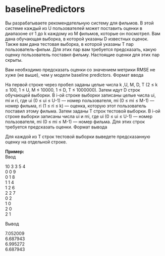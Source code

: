 # baselinePredictors

Вы разрабатываете рекомендательную систему для фильмов. В этой системе каждый из U пользователей может поставить оценки в диапазоне от 1 до k каждому из M фильмов, которые он посмотрел. Вам дана обучающая выборка, в которой указаны D известных оценок. Также вам дана тестовая выборка, в которой указаны T пар пользователь-фильм. Для этих пар вам требуется предсказать, какую оценку пользователь поставил фильму. Настоящие оценки для этих пар скрыты.

Вам необходимо предсказать оценки со значением метрики RMSE не хуже (не выше), чем у модели baseline predictors.
Формат ввода

На первой строке через пробел заданы целые числа k ,U, M, D, T (2 ≤ k ≤ 100, 1 ≤ U, M ≤ 10000, 1 ≤ D, T ≤ 1000000). Затем идут D строк обучающей выборки. В i-ой строке выборки записаны целые числа ui, mi и ri, где ui (0 ≤ ui ≤ U-1) — номер пользователя, mi (0 ≤ mi ≤ M-1) — номер фильма, ri (1 ≤ ri ≤ k) — оценка, которую этот пользователь поставил этому фильма. Затем заданы T строк тестовой выборки. В i-ой строке выборки записаны числа ui и mi, где ui (0 ≤ ui ≤ U-1) — номер пользователя, mi (0 ≤ mi ≤ M-1) — номер фильма. Для этих строк требуется предсказать оценки.
Формат вывода

Для каждой из T строк тестовой выборки выведете предсказанную оценку на отдельной строке.

<b>Пример:</b><br>
Ввод 	

10 3 3 5 4<br>
0 0 9<br>
0 1 8<br>
1 1 4<br>
1 2 6<br>
2 2 7<br>
0 2<br>
1 0<br>
2 0<br>
2 1<br>

Вывод

7.052009<br>
6.687943<br>
6.995272<br>
6.687943
